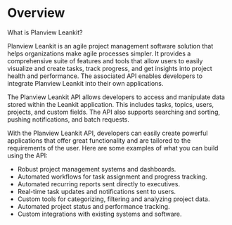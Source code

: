 # Overview

What is Planview Leankit?

Planview Leankit is an agile project management software solution that helps organizations make agile processes simpler. It provides a comprehensive suite of features and tools that allow users to easily visualize and create tasks, track progress, and get insights into project health and performance. The associated API enables developers to integrate Planview Leankit into their own applications.

The Planview Leankit API allows developers to access and manipulate data stored within the Leankit application. This includes tasks, topics, users, projects, and custom fields. The API also supports searching and sorting, pushing notifications, and batch requests.

With the Planview Leankit API, developers can easily create powerful applications that offer great functionality and are tailored to the requirements of the user. Here are some examples of what you can build using the API:

- Robust project management systems and dashboards.
- Automated workflows for task assignment and progress tracking.
- Automated recurring reports sent directly to executives.
- Real-time task updates and notifications sent to users.
- Custom tools for categorizing, filtering and analyzing project data.
- Automated project status and performance tracking.
- Custom integrations with existing systems and software.
